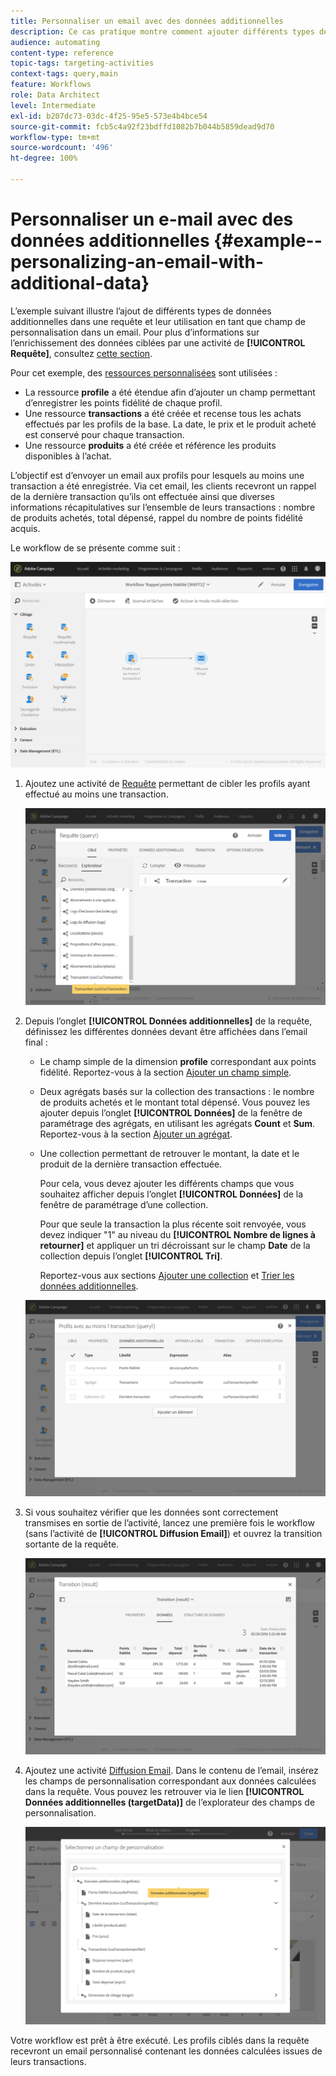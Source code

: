 ```yaml
---
title: Personnaliser un email avec des données additionnelles
description: Ce cas pratique montre comment ajouter différents types de données additionnelles dans une requête et les utiliser comme champ de personnalisation dans un email.
audience: automating
content-type: reference
topic-tags: targeting-activities
context-tags: query,main
feature: Workflows
role: Data Architect
level: Intermediate
exl-id: b207dc73-03dc-4f25-95e5-573e4b4bce54
source-git-commit: fcb5c4a92f23bdffd1082b7b044b5859dead9d70
workflow-type: tm+mt
source-wordcount: '496'
ht-degree: 100%

---
```


# Personnaliser un e-mail avec des données additionnelles {#example--personalizing-an-email-with-additional-data}

L’exemple suivant illustre l’ajout de différents types de données additionnelles dans une requête et leur utilisation en tant que champ de personnalisation dans un email. Pour plus d’informations sur l’enrichissement des données ciblées par une activité de **[!UICONTROL Requête]**, consultez [cette section](../../automating/using/query.md#enriching-data).

Pour cet exemple, des [ressources personnalisées](../../developing/using/data-model-concepts.md) sont utilisées :

* La ressource **profile** a été étendue afin d’ajouter un champ permettant d’enregistrer les points fidélité de chaque profil.
* Une ressource **transactions** a été créée et recense tous les achats effectués par les profils de la base. La date, le prix et le produit acheté est conservé pour chaque transaction.
* Une ressource **produits** a été créée et référence les produits disponibles à l’achat.

L’objectif est d’envoyer un email aux profils pour lesquels au moins une transaction a été enregistrée. Via cet email, les clients recevront un rappel de la dernière transaction qu’ils ont effectuée ainsi que diverses informations récapitulatives sur l’ensemble de leurs transactions : nombre de produits achetés, total dépensé, rappel du nombre de points fidélité acquis.

Le workflow de se présente comme suit :

![](assets/enrichment_example1.png)

1. Ajoutez une activité de [Requête](../../automating/using/query.md) permettant de cibler les profils ayant effectué au moins une transaction.

   ![](assets/enrichment_example2.png)

1. Depuis l’onglet **[!UICONTROL Données additionnelles]** de la requête, définissez les différentes données devant être affichées dans l’email final :

   * Le champ simple de la dimension **profile** correspondant aux points fidélité. Reportez-vous à la section [Ajouter un champ simple](../../automating/using/query.md#adding-a-simple-field).
   * Deux agrégats basés sur la collection des transactions : le nombre de produits achetés et le montant total dépensé. Vous pouvez les ajouter depuis l’onglet **[!UICONTROL Données]** de la fenêtre de paramétrage des agrégats, en utilisant les agrégats **Count** et **Sum**. Reportez-vous à la section [Ajouter un agrégat](../../automating/using/query.md#adding-an-aggregate).
   * Une collection permettant de retrouver le montant, la date et le produit de la dernière transaction effectuée.

     Pour cela, vous devez ajouter les différents champs que vous souhaitez afficher depuis l’onglet **[!UICONTROL Données]** de la fenêtre de paramétrage d’une collection.

     Pour que seule la transaction la plus récente soit renvoyée, vous devez indiquer &quot;1&quot; au niveau du **[!UICONTROL Nombre de lignes à retourner]** et appliquer un tri décroissant sur le champ **Date** de la collection depuis l’onglet **[!UICONTROL Tri]**.

     Reportez-vous aux sections [Ajouter une collection](../../automating/using/query.md#adding-a-collection) et [Trier les données additionnelles](../../automating/using/query.md#sorting-additional-data).

   ![](assets/enrichment_example4.png)

1. Si vous souhaitez vérifier que les données sont correctement transmises en sortie de l’activité, lancez une première fois le workflow (sans l’activité de **[!UICONTROL Diffusion Email]**) et ouvrez la transition sortante de la requête.

   ![](assets/enrichment_example5.png)

1. Ajoutez une activité [Diffusion Email](../../automating/using/email-delivery.md). Dans le contenu de l’email, insérez les champs de personnalisation correspondant aux données calculées dans la requête. Vous pouvez les retrouver via le lien **[!UICONTROL Données additionnelles (targetData)]** de l’explorateur des champs de personnalisation.

   ![](assets/enrichment_example3.png)

Votre workflow est prêt à être exécuté. Les profils ciblés dans la requête recevront un email personnalisé contenant les données calculées issues de leurs transactions.

